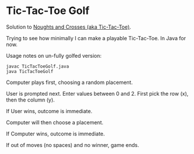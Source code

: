 Tic-Tac-Toe Golf
================

Solution to [Noughts and Crosses (aka Tic-Tac-Toe)](http://codegolf.stackexchange.com/questions/1054/noughts-and-crosses-aka-tic-tac-toe).

Trying to see how minimally I can make a playable Tic-Tac-Toe. In Java for now.

Usage notes on un-fully golfed version:

    javac TicTacToeGolf.java
	java TicTacToeGolf

Computer plays first, choosing a random placement.

User is prompted next. Enter values between 0 and 2. First pick the row (x), then the column (y).

If User wins, outcome is immediate.

Computer will then choose a placement.

If Computer wins, outcome is immediate.

If out of moves (no spaces) and no winner, game ends.
